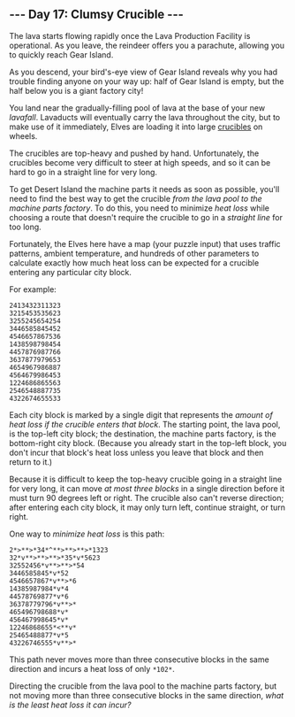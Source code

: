 --- Day 17: Clumsy Crucible ---
-------------------------------

The lava starts flowing rapidly once the Lava Production Facility is operational. As you leave, the reindeer offers you a parachute, allowing you to quickly reach Gear Island.


As you descend, your bird's-eye view of Gear Island reveals why you had trouble finding anyone on your way up: half of Gear Island is empty, but the half below you is a giant factory city!


You land near the gradually-filling pool of lava at the base of your new *lavafall*. Lavaducts will eventually carry the lava throughout the city, but to make use of it immediately, Elves are loading it into large [crucibles](https://en.wikipedia.org/wiki/Crucible) on wheels.


The crucibles are top-heavy and pushed by hand. Unfortunately, the crucibles become very difficult to steer at high speeds, and so it can be hard to go in a straight line for very long.


To get Desert Island the machine parts it needs as soon as possible, you'll need to find the best way to get the crucible *from the lava pool to the machine parts factory*. To do this, you need to minimize *heat loss* while choosing a route that doesn't require the crucible to go in a *straight line* for too long.


Fortunately, the Elves here have a map (your puzzle input) that uses traffic patterns, ambient temperature, and hundreds of other parameters to calculate exactly how much heat loss can be expected for a crucible entering any particular city block.


For example:



```
2413432311323
3215453535623
3255245654254
3446585845452
4546657867536
1438598798454
4457876987766
3637877979653
4654967986887
4564679986453
1224686865563
2546548887735
4322674655533

```

Each city block is marked by a single digit that represents the *amount of heat loss if the crucible enters that block*. The starting point, the lava pool, is the top-left city block; the destination, the machine parts factory, is the bottom-right city block. (Because you already start in the top-left block, you don't incur that block's heat loss unless you leave that block and then return to it.)


Because it is difficult to keep the top-heavy crucible going in a straight line for very long, it can move *at most three blocks* in a single direction before it must turn 90 degrees left or right. The crucible also can't reverse direction; after entering each city block, it may only turn left, continue straight, or turn right.


One way to *minimize heat loss* is this path:



```
2*>**>*34*^**>**>**>*1323
32*v**>**>**>*35*v*5623
32552456*v**>**>*54
3446585845*v*52
4546657867*v**>*6
14385987984*v*4
44578769877*v*6
36378779796*v**>*
465496798688*v*
456467998645*v*
12246868655*<**v*
25465488877*v*5
43226746555*v**>*

```

This path never moves more than three consecutive blocks in the same direction and incurs a heat loss of only `*102*`.


Directing the crucible from the lava pool to the machine parts factory, but not moving more than three consecutive blocks in the same direction, *what is the least heat loss it can incur?*


